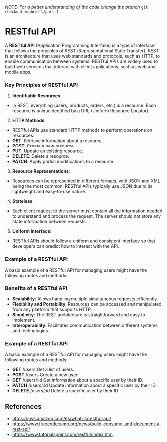 _NOTE: For a better understanding of the code change the branch_ `git checkout module-1/part-1`

# RESTful API

A **RESTful API** (Application Programming Interface) is a type of interface that follows the principles of REST (Representational State Transfer). REST is an architecture that uses web standards and protocols, such as HTTP, to enable communication between systems. RESTful APIs are widely used to build web services that interact with client applications, such as web and mobile apps.

### Key Principles of RESTful API

1. **Identifiable Resources**:
- In REST, everything (users, products, orders, etc.) is a resource. Each resource is uniqueidentified by a URL (Uniform Resource Locator).

2. **HTTP Methods**:
- RESTful APIs use standard HTTP methods to perform operations on resources:
- **GET**: Retrieve information about a resource.
- **POST**: Create a new resource.
- **PUT**: Update an existing resource.
- **DELETE**: Delete a resource.
- **PATCH**: Apply partial modifications to a resource.

3. **Resource Representations**:
- Resources can be represented in different formats, with JSON and XML being the most common. RESTful APIs typically use JSON due to its lightweight and easy-to-use nature.

4. **Stateless**:
- Each client request to the server must contain all the information needed to understand and process the request. The server should not store any state information between requests.

5. **Uniform Interface**:
- RESTful APIs should follow a uniform and consistent interface so that developers can predict how to interact with the API.

### Example of a RESTful API

A basic example of a RESTful API for managing users might have the following routes and methods:

### Benefits of a RESTful API

- **Scalability**: Allows handling multiple simultaneous requests efficiently.
- **Flexibility and Portability**: Resources can be accessed and manipulated from any platform that supports HTTP.
- **Simplicity**: The REST architecture is straightforward and easy to implement.
- **Interoperability**: Facilitates communication between different systems and technologies.

### Example of a RESTful API
A basic example of a RESTful API for managing users might have the following routes and methods:

- **GET** /users Get a list of users.
- **POST** /users Create a new user.
- **GET** /users/:id Get information about a specific user by their ID.
- **PATCH** /users/:id Update information about a specific user by their ID.
- **DELETE** /users/:id Delete a specific user by their ID.

## References

- https://aws.amazon.com/es/what-is/restful-api/
- https://www.freecodecamp.org/news/build-consume-and-document-a-rest-api/
- https://www.tutorialspoint.com/restful/index.htm